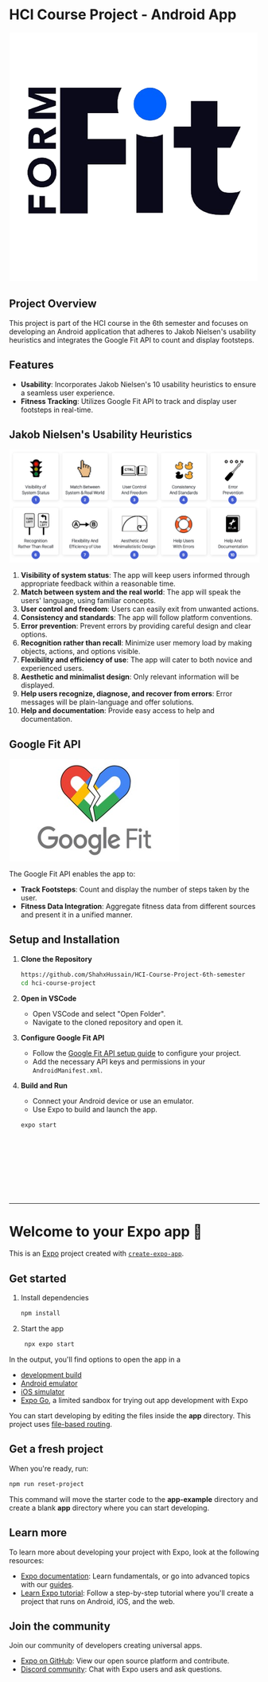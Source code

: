 # HCI Course Project - Android App
![FormFit](https://github.com/ShahxHussain/HCI-Course-Project-6th-semester/blob/main/assets/images/Logo.png)

## Project Overview

This project is part of the HCI course in the 6th semester and focuses on developing an Android application that adheres to Jakob Nielsen's usability heuristics and integrates the Google Fit API to count and display footsteps.

## Features

- **Usability**: Incorporates Jakob Nielsen's 10 usability heuristics to ensure a seamless user experience.
- **Fitness Tracking**: Utilizes Google Fit API to track and display user footsteps in real-time.

## Jakob Nielsen's Usability Heuristics

![Jakob Nielsen's Heuristics](https://github.com/ShahxHussain/HCI-Course-Project-6th-semester/blob/main/assets/principles.png)

1. **Visibility of system status**: The app will keep users informed through appropriate feedback within a reasonable time.
2. **Match between system and the real world**: The app will speak the users' language, using familiar concepts.
3. **User control and freedom**: Users can easily exit from unwanted actions.
4. **Consistency and standards**: The app will follow platform conventions.
5. **Error prevention**: Prevent errors by providing careful design and clear options.
6. **Recognition rather than recall**: Minimize user memory load by making objects, actions, and options visible.
7. **Flexibility and efficiency of use**: The app will cater to both novice and experienced users.
8. **Aesthetic and minimalist design**: Only relevant information will be displayed.
9. **Help users recognize, diagnose, and recover from errors**: Error messages will be plain-language and offer solutions.
10. **Help and documentation**: Provide easy access to help and documentation.

## Google Fit API

![Google Fit API](https://github.com/ShahxHussain/HCI-Course-Project-6th-semester/blob/main/assets/fitapi.jpg)

The Google Fit API enables the app to:

- **Track Footsteps**: Count and display the number of steps taken by the user.
- **Fitness Data Integration**: Aggregate fitness data from different sources and present it in a unified manner.

## Setup and Installation

1. **Clone the Repository**
    ```bash
    https://github.com/ShahxHussain/HCI-Course-Project-6th-semester
    cd hci-course-project
    ```

2. **Open in VSCode**
   - Open VSCode and select "Open Folder".
   - Navigate to the cloned repository and open it.

3. **Configure Google Fit API**
   - Follow the [Google Fit API setup guide](https://developers.google.com/fit/android/get-started) to configure your project.
   - Add the necessary API keys and permissions in your `AndroidManifest.xml`.

4. **Build and Run**
   - Connect your Android device or use an emulator.
   - Use Expo to build and launch the app.
   ```bash
   expo start










--------------------------------------------------------------------------------------------


# Welcome to your Expo app 👋

This is an [Expo](https://expo.dev) project created with [`create-expo-app`](https://www.npmjs.com/package/create-expo-app).

## Get started

1. Install dependencies

   ```bash
   npm install
   ```

2. Start the app

   ```bash
    npx expo start
   ```

In the output, you'll find options to open the app in a

- [development build](https://docs.expo.dev/develop/development-builds/introduction/)
- [Android emulator](https://docs.expo.dev/workflow/android-studio-emulator/)
- [iOS simulator](https://docs.expo.dev/workflow/ios-simulator/)
- [Expo Go](https://expo.dev/go), a limited sandbox for trying out app development with Expo

You can start developing by editing the files inside the **app** directory. This project uses [file-based routing](https://docs.expo.dev/router/introduction).

## Get a fresh project

When you're ready, run:

```bash
npm run reset-project
```

This command will move the starter code to the **app-example** directory and create a blank **app** directory where you can start developing.

## Learn more

To learn more about developing your project with Expo, look at the following resources:

- [Expo documentation](https://docs.expo.dev/): Learn fundamentals, or go into advanced topics with our [guides](https://docs.expo.dev/guides).
- [Learn Expo tutorial](https://docs.expo.dev/tutorial/introduction/): Follow a step-by-step tutorial where you'll create a project that runs on Android, iOS, and the web.

## Join the community

Join our community of developers creating universal apps.

- [Expo on GitHub](https://github.com/expo/expo): View our open source platform and contribute.
- [Discord community](https://chat.expo.dev): Chat with Expo users and ask questions.
